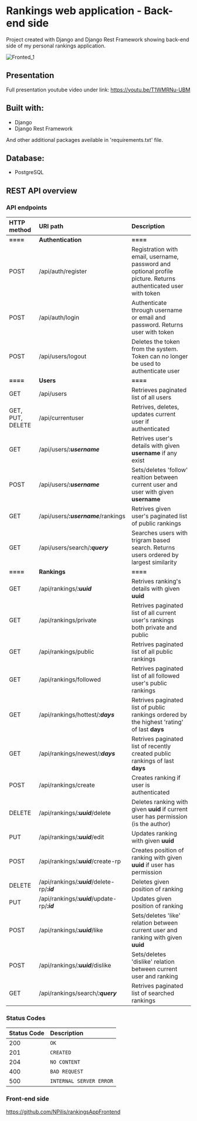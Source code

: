 # Rankings web application - Back-end side
Project created with Django and Django Rest Framework showing back-end side of my personal rankings application.

![Fronted_1](https://user-images.githubusercontent.com/50465266/99562204-18ba6980-29c8-11eb-8a91-b8f84e93bac8.png)

## Presentation
Full presentation youtube video under link: https://youtu.be/T1WMRNu-UBM

## Built with:
- Django
- Django Rest Framework

And other additional packages aveilable in 'requirements.txt' file.

## Database:
- PostgreSQL

## REST API overview

### API endpoints

| HTTP method | URI path | Description |
| :--- | :--- | :--- |
| **====** | **Authentication** | **====** |
| POST | /api/auth/register | Registration with email, username, password and optional profile picture. Returns authenticated user with token |
| POST | /api/auth/login | Authenticate through username or email and password. Returns user with token |
| POST | /api/users/logout | Deletes the token from the system. Token can no longer be used to authenticate user |
| **====** | **Users** | **====** |
| GET | /api/users | Retrieves paginated list of all users |
| GET, PUT, DELETE | /api/currentuser | Retrives, deletes, updates current user if authenticated |
| GET | /api/users/**_:username_** | Retrives user's details with given **username** if any exist |
| POST | /api/users/**_:username_** | Sets/deletes 'follow' realtion between current user and user with given **username** |
| GET | /api/users/**_:username_**/rankings | Retrives given user's paginated list of public rankings |
| GET | /api/users/search/**_:query_** | Searches users with trigram based search. Returns users ordered by largest similarity |
| **====** | **Rankings** | **====** |
| GET | /api/rankings/**_:uuid_** | Retrives ranking's details with given **uuid** |
| GET | /api/rankings/private | Retrives paginated list of all current user's rankings both private and public |
| GET | /api/rankings/public | Retrives paginated list of all public rankings |
| GET | /api/rankings/followed | Retrives paginated list of all followed user's public rankings |
| GET | /api/rankings/hottest/**_:days_** | Retrives paginated list of public rankings ordered by the highest 'rating' of last **days** |
| GET | /api/rankings/newest/**_:days_** | Retrives paginated list of recently created public rankings of last **days** |
| POST | /api/rankings/create | Creates ranking if user is authenticated |
| DELETE | /api/rankings/**_:uuid_**/delete | Deletes ranking with given **uuid** if current user has permission (is the author) |
| PUT | /api/rankings/**_:uuid_**/edit | Updates ranking with given **uuid** |
| POST | /api/rankings/**_:uuid_**/create-rp | Creates position of ranking with given **uuid** if user has permission |
| DELETE | /api/rankings/**_:uuid_**/delete-rp/**_:id_** | Deletes given position of ranking |
| PUT | /api/rankings/**_:uuid_**/update-rp/**_:id_** | Updates given position of ranking |
| POST | /api/rankings/**_:uuid_**/like | Sets/deletes 'like' relation between current user and ranking with given **uuid** |
| POST | /api/rankings/**_:uuid_**/dislike | Sets/deletes 'dislike' relation between current user and ranking |
| GET | /api/rankings/search/**_:query_** | Retrives paginated list of searched rankings |



### Status Codes

| Status Code | Description |
| :--- | :--- |
| 200 | `OK` |
| 201 | `CREATED` |
| 204 | `NO CONTENT` |
| 400 | `BAD REQUEST` |
| 500 | `INTERNAL SERVER ERROR` |

### Front-end side
https://github.com/NPilis/rankingsAppFrontend
